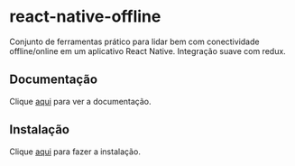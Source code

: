 # react-native-offline

Conjunto de ferramentas prático para lidar bem com conectividade offline/online em um aplicativo React Native. Integração suave com redux.

## Documentação

Clique [aqui](https://github.com/rgommezz/react-native-offline) para ver a documentação.

## Instalação

Clique [aqui](https://www.npmjs.com/package/react-native-offline) para fazer a instalação.
